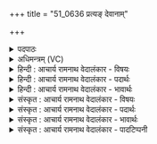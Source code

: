 +++
title = "51_0636 प्रत्यङ् देवानाम्"

+++
<details><summary>पदपाठः</summary>

प्र꣣त्य꣢ङ्। प्र꣣ति। अ꣢ङ्। दे꣣वा꣡ना꣢म्। वि꣡शः꣢꣯। प्र꣣त्य꣢ङ्। प्र꣣ति। अ꣢ङ्। उत्। ए꣣षि। मा꣡नु꣢꣯षान्। प्र꣣त्य꣢ङ्। प्र꣣ति। अ꣢ङ्। वि꣡श्व꣢꣯म्। स्वः꣢꣯। दृ꣣शे꣢। ६३६।
</details>

<details><summary>अधिमन्त्रम् (VC)</summary>

- सूर्यः
- प्रस्कण्वः काण्वः
- गायत्री
- षड्जः
- आरण्यं काण्डम्
</details>

<details><summary>हिन्दी : आचार्य रामनाथ वेदालंकार - विषयः</summary>

अगले मन्त्र में पुनः सूर्य और परमात्मा का वर्णन है।
</details>

<details><summary>हिन्दी : आचार्य रामनाथ वेदालंकार - पदार्थः</summary>

पदार्थान्वयभाषाः -  हे परमात्मारूप सूर्य ! आप (देवानाम्) विद्या के प्रकाशक आचार्यों की (विशः) प्रजाओं अर्थात् पढ़े हुए स्नातकों के (प्रत्यङ्) अभिमुख होते हुए और (मानुषान्) अन्य मननशील मनुष्यों के (प्रत्यङ्) अभिमुख होते हुए (उदेषि) उनके अन्तःकरणों में प्रकट होते हो और (विश्वम्) सभी वर्णाश्रमधर्मों का पालन करनेवाले जनों के (प्रत्यङ्) अभिमुख होते हुए आप (दृशे) कर्तव्याकर्तव्य को देखने के लिए (स्वः) ज्ञानरूप ज्योति प्रदान करते हो ॥ भौतिक सूर्य भी (देवानां विशः) पृथिवी, जल, तेज, वायु, आकाश रूप देवों की प्रजाओं मिट्टी, पत्थर, पर्वत, नदी, वृक्ष, वनस्पति आदियों के (प्रत्यङ्) अभिमुख होता हुआ और (मानुषान्) मनुष्यों के (प्रत्यङ्) अभिमुख होता हुआ उदय को प्राप्त होता है और (विश्वम्) समस्त सोम, मङ्गल, बुध, बृहस्पति आदि ग्रहोपग्रहों के (प्रत्यङ्) अभिमुख होता हुआ (दृशे) हमारे देखने के लिए (स्वः) ज्योति प्रदान करता है ॥१०॥ इस मन्त्र में श्लेषालङ्कार है। ‘प्रत्यङ्’ की आवृत्ति में लाटानुप्रास है ॥१०॥
</details>

<details><summary>हिन्दी : आचार्य रामनाथ वेदालंकार - भावार्थः</summary>

भावार्थभाषाः -  जैसे सूर्य सब पदार्थों को अपनी किरणों से प्राप्त होकर प्रकाशित करता है, वैसे ही जगदीश्वर समस्त चेतन-अचेतनों को प्रकाशित करता है और सबके हृदय में ज्ञान-प्रकाश को सञ्चारित करता है ॥१०॥
</details>

<details><summary>संस्कृत : आचार्य रामनाथ वेदालंकार - विषयः</summary>

पुनरपि सूर्यः परमात्मा च वर्ण्यते।
</details>

<details><summary>संस्कृत : आचार्य रामनाथ वेदालंकार - पदार्थः</summary>

पदार्थान्वयभाषाः -  हे परमात्मसूर्य ! त्वम् (देवानाम्) विद्याप्रकाशकानाम् आचार्याणाम् (विशः) प्रजाः, अधीतविद्यान् स्नातकान् इत्यर्थः (प्रत्यङ्) अभिमुखो भवन्, किञ्च (मानुषान्) अन्यान् मननशीलान् जनान् (प्रत्यङ्) अभिमुखो भवन् (उदेषि) तेषामन्तःकरणे आविर्भवसि। अपि च (विश्वम्) सकलं वर्णाश्रमधर्मपालनकर्तारं जनम् (प्रत्यङ्) अभिमुखो भवन् त्वम् (दृशे) कर्त्तव्याकर्त्तव्ये द्रष्टुम् (स्वः) ज्ञानरूपं ज्योतिः, प्रयच्छसीति शेषः ॥२ भौतिकः सूर्योऽपि (देवानां विशः) देवानां पृथिव्यप्तेजोवाय्वाकाशानां विशः प्रजाः मृत्पाषाणगिरिसरिद्वृक्षवनस्पत्याद्याः (प्रत्यङ्) अभिमुखो भवन्, किञ्च (मानुषान्) मनुष्यान् (प्रत्यङ्) अभिमुखो भवन् उदेति। अपि च (विश्वम्) सकलं सोममङ्गलबुधबृहस्पत्यादिकं ग्रहोपग्रहजातम् (प्रत्यङ्) अभिमुखो भवन् (दृशे) अस्माकं दर्शनाय (स्वः) ज्योतिः प्रयच्छति ॥१०॥ अत्र श्लेषालङ्कारः, ‘प्रत्यङ्’ इत्यस्यावृत्तौ च लाटानुप्रासः ॥१०॥
</details>

<details><summary>संस्कृत : आचार्य रामनाथ वेदालंकार - भावार्थः</summary>

भावार्थभाषाः -  यथा सूर्यः सर्वान् पदार्थान् स्वकिरणैः प्राप्य प्रकाशयति, तथा जगदीश्वरः सकलान् चेतनाचेतनान् प्रकाशयति, सर्वेषां हृदि ज्ञानप्रकाशं च सञ्चारयति ॥१०॥
</details>

<details><summary>संस्कृत : आचार्य रामनाथ वेदालंकार - पादटिप्पनी</summary>

टिप्पणी:   १. ऋ० १।५०।५, अथ० १३।२।२० ऋषिः ब्रह्मा, देवता रोहित आदित्यः। अथ० २०।४७।१७। अथर्ववेदे उभयत्र ‘मानुषान्’ इत्यत्र ‘मानुषीः’ इति पाठः। २. दयानन्दर्षिर्मन्त्रमिमम् ऋग्भाष्ये जगदीश्वरपक्षे व्याख्यातवान्। एष च तत्कृतो भावार्थः—“यत ईश्वरः सर्वव्यापकः सकलान्तर्यामी समस्तकर्मसाक्षी वर्तते तस्मादयमेव सर्वैः सज्जनैरुपासनीयोऽस्ति” इति।
</details>